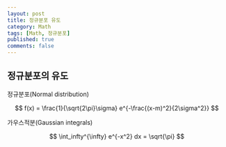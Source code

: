 ```yaml
---
layout: post
title: 정규분포 유도
category: Math
tags: [Math, 정규분포]
published: true
comments: false
---
```


정규분포의 유도
-------------

정규분포(Normal distribution)  
<div style="text-align:center"><p>$$ f(x) = \frac{1}{\sqrt{2\pi}\sigma} e^{-\frac{(x-m)^2}{2\sigma^2}} $$</p></div>

가우스적분(Gaussian integrals)
<div style="text-align:center"><p>$$ \int_infty^{\infty} e^{-x^2} dx = \sqrt{\pi} $$</p></div>

